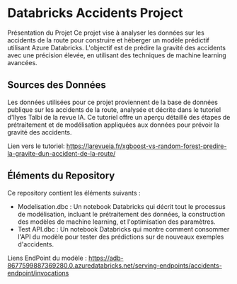 # Databricks Accidents Project
Présentation du Projet
Ce projet vise à analyser les données sur les accidents de la route pour construire et héberger un modèle prédictif utilisant Azure Databricks. L'objectif est de prédire la gravité des accidents avec une précision élevée, en utilisant des techniques de machine learning avancées.

## Sources des Données
Les données utilisées pour ce projet proviennent de la base de données publique sur les accidents de la route, analysée et décrite dans le tutoriel d'Ilyes Talbi de la revue IA. Ce tutoriel offre un aperçu détaillé des étapes de prétraitement et de modélisation appliquées aux données pour prévoir la gravité des accidents.

Lien vers le tutoriel: https://larevueia.fr/xgboost-vs-random-forest-predire-la-gravite-dun-accident-de-la-route/

## Éléments du Repository
Ce repository contient les éléments suivants :

* Modelisation.dbc : Un notebook Databricks qui décrit tout le processus de modélisation, incluant le prétraitement des données, la construction des modèles de machine learning, et l'optimisation des paramètres.
* Test API.dbc : Un notebook Databricks qui montre comment consommer l'API du modèle pour tester des prédictions sur de nouveaux exemples d'accidents.

Liens EndPoint du modèle : https://adb-8677599887369280.0.azuredatabricks.net/serving-endpoints/accidents-endpoint/invocations

